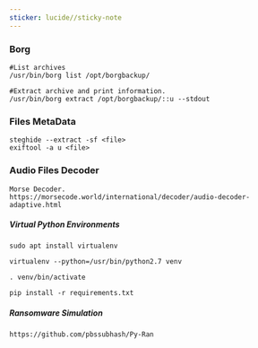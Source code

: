 ```yaml
---
sticker: lucide//sticky-note
---
```

### Borg
```
#List archives
/usr/bin/borg list /opt/borgbackup/

#Extract archive and print information.
/usr/bin/borg extract /opt/borgbackup/::u --stdout
```


### Files MetaData
```
steghide --extract -sf <file>
exiftool -a u <file>
```


### Audio Files Decoder

```
Morse Decoder.
https://morsecode.world/international/decoder/audio-decoder-adaptive.html
```


##### Virtual Python Environments
```
sudo apt install virtualenv

virtualenv --python=/usr/bin/python2.7 venv

. venv/bin/activate

pip install -r requirements.txt
```

##### Ransomware Simulation
```
https://github.com/pbssubhash/Py-Ran
```
